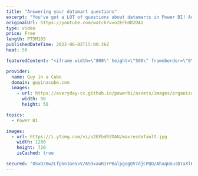 ```yaml
---
title: "Answering your datamart questions"
excerpt: "You've got a LOT of questions about datamarts in Power BI! Adam answers a few that we've seen popping up. Giving his thoughts on these questions.  Introduction to datamarts https://docs.microsoft.com/power-bi/transform-model/datamarts/datamarts-overview  Comparing dataflows to datamarts https://docs.microsoft.com/power-bi/transform-model/datamarts/datamarts-overview#comparing-dataflows-to-datamarts"
originalUrl: https://youtube.com/watch?v=o2EFbdRZOAU
type: video
price: Free
length: PT5M10S
publishedDateTime: 2022-06-02T15:00:26Z
heat: 50

featuredContent: "<iframe width=\"800\" height=\"500\" frameborder=\"0\" src=\"https://www.youtube.com/embed/o2EFbdRZOAU\" allow=\"accelerometer; autoplay; encrypted-media; gyroscope; picture-in-picture\" allowfullscreen></iframe>"

provider:
  name: Guy in a Cube
  domain: guyinacube.com
  images:
    - url: https://everyday-cc.github.io/powerbi/assets/images/organizations/guyinacube.com-50x50.jpg
      width: 50
      height: 50

topics:
  - Power BI

images:
  - url: https://i.ytimg.com/vi/o2EFbdRZOAU/maxresdefault.jpg
    width: 1280
    height: 720
    isCached: true

secured: "OSvD26w2Lfp5n1GeVvV/6S9xaoRIrPBalpgagQV7djCPQO/AhaqUousD1xXlKB+PhupfjsvmKz2Xt99XwbnpJCeQIT1RNmcWc0Z2+6V16zz7WHojBWTATZda/8H0U1InJc/vqN6ITHuqrucEIOQS8+7oOv2FbfMSALXezY6mVKtobRCSmEq1yJOZOriITbm2kx0xGM9mffB7QAwzNA2KjBShkwvHnwCq2wKCVCv4Bpxkw45PLzabAPlKHmP8DyvCYa1l64bQtNKRgNL6OV64OHbnrGFmt9VXNyZ0wkCDD1y2+5e9mjVYy6YVZ3gYjLYPqP2xvKaM5VwtZSd3vFpi595+w04DEKloSAP+y6UFYAzhl6l6OHHjY6PQ+AVnMFJGUr1dMToeKxD4XTzqeF2Rkbei6njrx2xBA/sFDSyBnxc=;QWIIdkVI+eXhtq2ejc54kg=="
---
```


